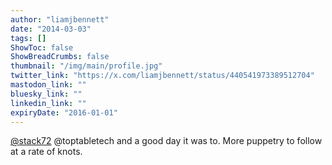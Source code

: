 ```yaml
---
author: "liamjbennett"
date: "2014-03-03"
tags: []
ShowToc: false
ShowBreadCrumbs: false
thumbnail: "/img/main/profile.jpg"
twitter_link: "https://x.com/liamjbennett/status/440541973389512704"
mastodon_link: ""
bluesky_link: ""
linkedin_link: ""
expiryDate: "2016-01-01"
---
```


[@stack72](https://x.com/stack72) @toptabletech and a good day it was to. More puppetry to follow at a rate of knots.

